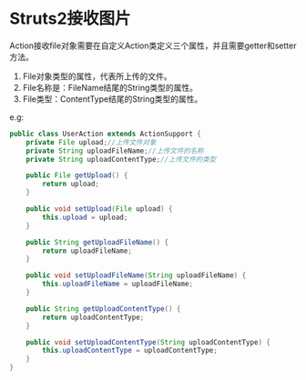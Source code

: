 # Struts2接收图片
Action接收file对象需要在自定义Action类定义三个属性，并且需要getter和setter方法。

1. File对象类型的属性，代表所上传的文件。
2. File名称是：FileName结尾的String类型的属性。
3. File类型：ContentType结尾的String类型的属性。

e.g:

```java
public class UserAction extends ActionSupport {
    private File upload;//上传文件对象
    private String uploadFileName;//上传文件的名称
    private String uploadContentType;//上传文件的类型

    public File getUpload() {
        return upload;
    }

    public void setUpload(File upload) {
        this.upload = upload;
    }

    public String getUploadFileName() {
        return uploadFileName;
    }

    public void setUploadFileName(String uploadFileName) {
        this.uploadFileName = uploadFileName;
    }

    public String getUploadContentType() {
        return uploadContentType;
    }

    public void setUploadContentType(String uploadContentType) {
        this.uploadContentType = uploadContentType;
    }
}
```